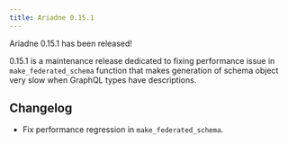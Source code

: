 ```yaml
---
title: Ariadne 0.15.1
---
```



Ariadne 0.15.1 has been released!

0.15.1 is a maintenance release dedicated to fixing performance issue in `make_federated_schema` function that makes generation of schema object very slow when GraphQL types have descriptions.

<!--truncate-->


## Changelog

- Fix performance regression in `make_federated_schema`.